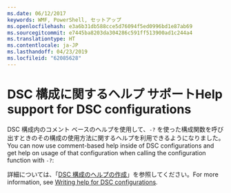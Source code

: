 ```yaml
---
ms.date: 06/12/2017
keywords: WMF, PowerShell, セットアップ
ms.openlocfilehash: e3a6b31db588cce5d76094f5ed0996bd1e87ab69
ms.sourcegitcommit: e7445ba8203da304286c591ff513900ad1c244a4
ms.translationtype: HT
ms.contentlocale: ja-JP
ms.lasthandoff: 04/23/2019
ms.locfileid: "62085628"
---
```

# <a name="help-support-for-dsc-configurations"></a><span data-ttu-id="6c6db-102">DSC 構成に関するヘルプ サポート</span><span class="sxs-lookup"><span data-stu-id="6c6db-102">Help support for DSC configurations</span></span>

<span data-ttu-id="6c6db-103">DSC 構成内のコメント ベースのヘルプを使用して、`-?` を使った構成関数を呼び出すときのその構成の使用方法に関するヘルプを利用できるようになりました。</span><span class="sxs-lookup"><span data-stu-id="6c6db-103">You can now use comment-based help inside of DSC configurations and get help on usage of that configuration when calling the configuration function with `-?`:</span></span>

<span data-ttu-id="6c6db-104">詳細については、「[DSC 構成のヘルプの作成](https://msdn.microsoft.com/powershell/dsc/confighelp)」を参照してください。</span><span class="sxs-lookup"><span data-stu-id="6c6db-104">For more information, see [Writing help for DSC configurations](https://msdn.microsoft.com/powershell/dsc/confighelp).</span></span>
